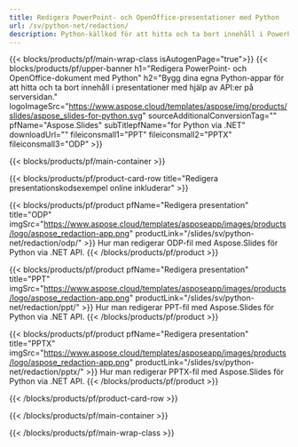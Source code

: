 ```yaml
---
title: Redigera PowerPoint- och OpenOffice-presentationer med Python
url: /sv/python-net/redaction/
description: Python-källkod för att hitta och ta bort innehåll i PowerPoint- och OpenOffice™-presentationer
---
```


{{< blocks/products/pf/main-wrap-class isAutogenPage="true">}}
{{< blocks/products/pf/upper-banner h1="Redigera PowerPoint- och OpenOffice-dokument med Python" h2="Bygg dina egna Python-appar för att hitta och ta bort innehåll i presentationer med hjälp av API:er på serversidan." logoImageSrc="https://www.aspose.cloud/templates/aspose/img/products/slides/aspose_slides-for-python.svg" sourceAdditionalConversionTag="" pfName="Aspose.Slides" subTitlepfName="for Python via .NET" downloadUrl="" fileiconsmall1="PPT" fileiconsmall2="PPTX" fileiconsmall3="ODP" >}}

{{< blocks/products/pf/main-container >}}

{{< blocks/products/pf/product-card-row title="Redigera presentationskodsexempel online inkluderar" >}}

{{< blocks/products/pf/product pfName="Redigera presentation" title="ODP" imgSrc="https://www.aspose.cloud/templates/asposeapp/images/products/logo/aspose_redaction-app.png" productLink="/slides/sv/python-net/redaction/odp/" >}}
Hur man redigerar ODP-fil med Aspose.Slides för Python via .NET API.
{{< /blocks/products/pf/product >}}

{{< blocks/products/pf/product pfName="Redigera presentation" title="PPT" imgSrc="https://www.aspose.cloud/templates/asposeapp/images/products/logo/aspose_redaction-app.png" productLink="/slides/sv/python-net/redaction/ppt/" >}}
Hur man redigerar PPT-fil med Aspose.Slides för Python via .NET API.
{{< /blocks/products/pf/product >}}

{{< blocks/products/pf/product pfName="Redigera presentation" title="PPTX" imgSrc="https://www.aspose.cloud/templates/asposeapp/images/products/logo/aspose_redaction-app.png" productLink="/slides/sv/python-net/redaction/pptx/" >}}
Hur man redigerar PPTX-fil med Aspose.Slides för Python via .NET API.
{{< /blocks/products/pf/product >}}



{{< /blocks/products/pf/product-card-row >}}

{{< /blocks/products/pf/main-container >}}
    
{{< /blocks/products/pf/main-wrap-class >}}